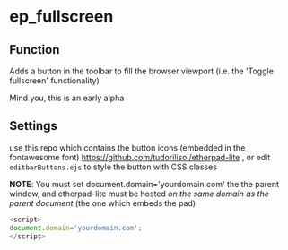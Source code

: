 # ep_fullscreen

## Function
Adds a button in the toolbar to fill the browser viewport (i.e. the 'Toggle fullscreen' functionality)

Mind you, this is an early alpha

## Settings
use this repo which contains the button icons (embedded in the fontawesome font)
<https://github.com/tudorilisoi/etherpad-lite>
, or edit `editbarButtons.ejs` to style the button with CSS classes

**NOTE**: You must set document.domain='yourdomain.com' the the parent window, and etherpad-lite must be hosted *on the same domain as the parent document* (the one which embeds the pad)
```js
<script>
document.domain='yourdomain.com';
</script>
```


